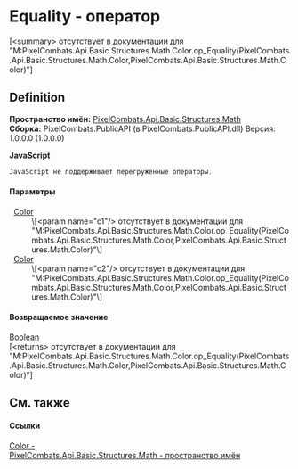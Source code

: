 # Equality - оператор


\[&lt;summary&gt; отсутствует в документации для "M:PixelCombats.Api.Basic.Structures.Math.Color.op_Equality(PixelCombats.Api.Basic.Structures.Math.Color,PixelCombats.Api.Basic.Structures.Math.Color)"\]



## Definition
**Пространство имён:** <a href="9a3afb53-d505-325f-0368-fcd870e41d3f">PixelCombats.Api.Basic.Structures.Math</a>  
**Сборка:** PixelCombats.PublicAPI (в PixelCombats.PublicAPI.dll) Версия: 1.0.0.0 (1.0.0.0)

**JavaScript**
``` JavaScript
JavaScript не поддерживает перегруженные операторы.
```



#### Параметры
<dl><dt>  <a href="31c3a770-ecf5-ed0f-644d-99dda847c665">Color</a></dt><dd>\[&lt;param name="c1"/&gt; отсутствует в документации для "M:PixelCombats.Api.Basic.Structures.Math.Color.op_Equality(PixelCombats.Api.Basic.Structures.Math.Color,PixelCombats.Api.Basic.Structures.Math.Color)"\]</dd><dt>  <a href="31c3a770-ecf5-ed0f-644d-99dda847c665">Color</a></dt><dd>\[&lt;param name="c2"/&gt; отсутствует в документации для "M:PixelCombats.Api.Basic.Structures.Math.Color.op_Equality(PixelCombats.Api.Basic.Structures.Math.Color,PixelCombats.Api.Basic.Structures.Math.Color)"\]</dd></dl>

#### Возвращаемое значение
<a href="https://learn.microsoft.com/dotnet/api/system.boolean" target="_blank" rel="noopener noreferrer">Boolean</a>  
\[&lt;returns&gt; отсутствует в документации для "M:PixelCombats.Api.Basic.Structures.Math.Color.op_Equality(PixelCombats.Api.Basic.Structures.Math.Color,PixelCombats.Api.Basic.Structures.Math.Color)"\]

## См. также


#### Ссылки
<a href="31c3a770-ecf5-ed0f-644d-99dda847c665">Color - </a>  
<a href="9a3afb53-d505-325f-0368-fcd870e41d3f">PixelCombats.Api.Basic.Structures.Math - пространство имён</a>  
